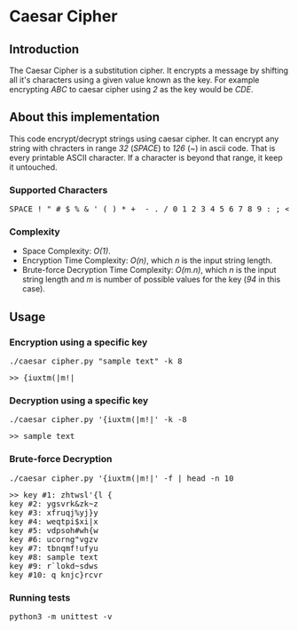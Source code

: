 # Caesar Cipher

## Introduction

The Caesar Cipher is a substitution cipher. It encrypts a message by shifting all it's characters using a given value known as the key. For example encrypting *ABC* to caesar cipher using *2* as the key would be *CDE*.

## About this implementation

This code encrypt/decrypt strings using caesar cipher. It can encrypt any string with chracters in range *32* (*SPACE*)
to *126* (*~*) in ascii code. That is every printable ASCII character. If a character is beyond that range, it keep it
untouched.

### Supported Characters

<pre>
SPACE ! " # $ % & ' ( ) * +  - . / 0 1 2 3 4 5 6 7 8 9 : ; < = > ? @ A B C D E F G H I J K L M N O P Q R S T U V W X Y Z [ \ ] ^ _ ` a b c d e f g h i j k l m n o p q r s t u v w x y z { | } ~
</pre>

### Complexity

+ Space Complexity: *O(1)*.
+ Encryption Time Complexity: *O(n)*, which *n* is the input string length. 
+ Brute-force Decryption Time Complexity: *O(m.n)*, which *n* is the input string length and *m* is number of possible values for the key (*94* in this case).

## Usage

### Encryption using a specific key

<pre>
./caesar_cipher.py "sample text" -k 8
</pre>

<pre>
>> {iuxtm(|m!|
</pre>

### Decryption using a specific key

<pre>
./caesar_cipher.py '{iuxtm(|m!|' -k -8
</pre>

<pre>
>> sample text
</pre>

### Brute-force Decryption

<pre>
./caesar_cipher.py '{iuxtm(|m!|' -f | head -n 10
</pre>

<pre>
>> key #1: zhtwsl'{l {
key #2: ygsvrk&zk~z
key #3: xfruqj%yj}y
key #4: weqtpi$xi|x
key #5: vdpsoh#wh{w
key #6: ucorng"vgzv
key #7: tbnqmf!ufyu
key #8: sample text
key #9: r`lokd~sdws
key #10: q_knjc}rcvr
</pre>

### Running tests

<pre>
python3 -m unittest -v
</pre>
